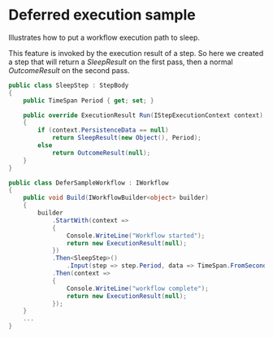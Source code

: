 # Deferred execution sample

Illustrates how to put a workflow execution path to sleep.

This feature is invoked by the execution result of a step.  So here we created a step that will return a *SleepResult* on the first pass, then a normal *OutcomeResult* on the second pass.
```C#
public class SleepStep : StepBody
{        
    public TimeSpan Period { get; set; }

    public override ExecutionResult Run(IStepExecutionContext context)
    {
        if (context.PersistenceData == null)
            return SleepResult(new Object(), Period);
        else
            return OutcomeResult(null);
    }
}
```

```C#
public class DeferSampleWorkflow : IWorkflow
{
    public void Build(IWorkflowBuilder<object> builder)
    {
        builder
            .StartWith(context =>
            {
                Console.WriteLine("Workflow started");                    
                return new ExecutionResult(null);
            })
            .Then<SleepStep>()
                .Input(step => step.Period, data => TimeSpan.FromSeconds(20))
            .Then(context =>
            {
                Console.WriteLine("workflow complete");
                return new ExecutionResult(null);
            });
    }
	...
}
```

